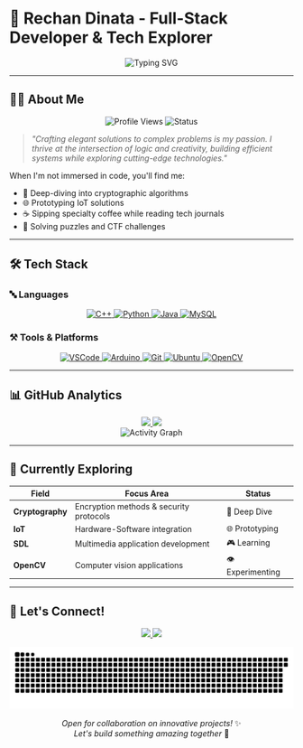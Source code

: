 # 🚀 Rechan Dinata - Full-Stack Developer & Tech Explorer

<div align="center">
  <img src="https://readme-typing-svg.demolab.com?font=Fira+Code&size=24&duration=4000&pause=1000&color=4F8CC9&center=true&vCenter=true&width=600&lines=Building+Scalable+Solutions;Passionate+Problem+Solver;Cryptography+Enthusiast;IoT+Tinkerer;Coffee+Lover+%F0%9F%8D%83" alt="Typing SVG" />
</div>

---

## 👨‍💻 About Me

<p align="center">
  <img src="https://komarev.com/ghpvc/?username=Zreechxnn&label=Profile+Views&color=blueviolet&style=flat" alt="Profile Views" />
  <img src="https://img.shields.io/badge/Status-Coding%20Sprint-ff69b4" alt="Status" />
</p>

> *"Crafting elegant solutions to complex problems is my passion. I thrive at the intersection of logic and creativity, building efficient systems while exploring cutting-edge technologies."*

When I'm not immersed in code, you'll find me:
- 🔐 Deep-diving into cryptographic algorithms
- 🌐 Prototyping IoT solutions
- ☕ Sipping specialty coffee while reading tech journals
- 🧩 Solving puzzles and CTF challenges

---

## 🛠️ Tech Stack

### 🔤 Languages
<div align="center">
  <a href="https://www.w3schools.com/cpp/">
    <img src="https://img.shields.io/badge/C++-00599C?logo=cplusplus&logoColor=white&style=for-the-badge" alt="C++" />
  </a>
  <a href="https://www.python.org">
    <img src="https://img.shields.io/badge/Python-3776AB?logo=python&logoColor=white&style=for-the-badge" alt="Python" />
  </a>
  <a href="https://www.java.com/">
    <img src="https://img.shields.io/badge/Java-007396?logo=java&logoColor=white&style=for-the-badge" alt="Java" />
  </a>
  <a href="https://www.mysql.com/">
    <img src="https://img.shields.io/badge/MySQL-4479A1?logo=mysql&logoColor=white&style=for-the-badge" alt="MySQL" />
  </a>
</div>

### ⚒️ Tools & Platforms
<div align="center">
  <a href="https://code.visualstudio.com/">
    <img src="https://img.shields.io/badge/VSCode-007ACC?logo=visualstudiocode&logoColor=white&style=for-the-badge" alt="VSCode" />
  </a>
  <a href="https://www.arduino.cc/">
    <img src="https://img.shields.io/badge/Arduino-00979D?logo=arduino&logoColor=white&style=for-the-badge" alt="Arduino" />
  </a>
  <a href="https://git-scm.com/">
    <img src="https://img.shields.io/badge/Git-F05032?logo=git&logoColor=white&style=for-the-badge" alt="Git" />
  </a>
  <a href="https://ubuntu.com/">
    <img src="https://img.shields.io/badge/Ubuntu-E95420?logo=ubuntu&logoColor=white&style=for-the-badge" alt="Ubuntu" />
  </a>
  <a href="https://opencv.org/">
    <img src="https://img.shields.io/badge/OpenCV-5C3EE8?logo=opencv&logoColor=white&style=for-the-badge" alt="OpenCV" />
  </a>
</div>

---

## 📊 GitHub Analytics

<div align="center">
  <a href="https://github.com/Zreechxnn">
    <img height="180em" src="https://github-readme-stats.vercel.app/api?username=Zreechxnn&show_icons=true&theme=radical&include_all_commits=true&count_private=true&hide_border=true&bg_color=30,0d1117,161b22" />
    <img height="180em" src="https://github-readme-stats.vercel.app/api/top-langs/?username=Zreechxnn&layout=compact&theme=radical&hide_border=true&bg_color=30,161b22,0d1117&langs_count=8" />
  </a>
</div>

<div align="center">
  <img src="https://github-readme-activity-graph.vercel.app/graph?username=Zreechxnn&theme=react-dark&hide_border=true&area=true&custom_title=Contribution+Graph" alt="Activity Graph" />
</div>

---

## 🔭 Currently Exploring

<div align="center">
  
  | Field          | Focus Area                          | Status       |
  |----------------|-------------------------------------|--------------|
  | **Cryptography** | Encryption methods & security protocols | 🔐 Deep Dive |
  | **IoT**          | Hardware-Software integration       | 🌐 Prototyping |
  | **SDL**          | Multimedia application development  | 🎮 Learning |
  | **OpenCV**       | Computer vision applications        | 👁️ Experimenting |
  
</div>

---

## 🤝 Let's Connect!

<p align="center">
  <a href="mailto:hoshikochan93@gmail.com">
    <img src="https://img.shields.io/badge/Email-D14836?style=for-the-badge&logo=gmail&logoColor=white" />
  </a>
  <a href="www.linkedin.com/in/rechan-dinata-a80552278">
    <img src="https://img.shields.io/badge/LinkedIn-0077B5?style=for-the-badge&logo=linkedin&logoColor=white" />
  </a>
</p>

<div align="center">
  <img src="https://raw.githubusercontent.com/Zreechxnn/Zreechxnn/main/dist/snake.svg" alt="Snake Animation" />
</div>

<p align="center">
  <i>Open for collaboration on innovative projects!</i> ✨<br>
  <i>Let's build something amazing together</i> 🚀
</p>
